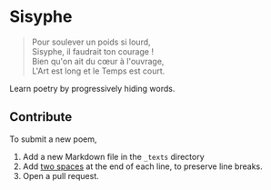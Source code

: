 # Sisyphe

> Pour soulever un poids si lourd,  
> Sisyphe, il faudrait ton courage !  
> Bien qu'on ait du cœur à l'ouvrage,  
> L'Art est long et le Temps est court.  

Learn poetry by progressively hiding words.

## Contribute

To submit a new poem,
1. Add a new Markdown file in the `_texts` directory
2. Add [two spaces](https://gist.github.com/shaunlebron/746476e6e7a4d698b373) at the end of each line, to preserve line breaks.
3. Open a pull request.
